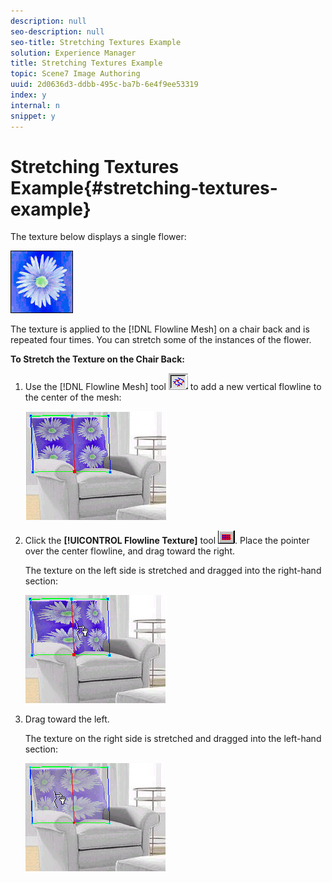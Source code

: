 ```yaml
---
description: null
seo-description: null
seo-title: Stretching Textures Example
solution: Experience Manager
title: Stretching Textures Example
topic: Scene7 Image Authoring
uuid: 2d0636d3-ddbb-495c-ba7b-6e4f9ee53319
index: y
internal: n
snippet: y
---
```


# Stretching Textures Example{#stretching-textures-example}

The texture below displays a single flower:

![](assets/flower.png)

The texture is applied to the [!DNL Flowline Mesh] on a chair back and is repeated four times. You can stretch some of the instances of the flower.

**To Stretch the Texture on the Chair Back:** 

1. Use the [!DNL Flowline Mesh] tool ![](assets/flowline_button.png) to add a new vertical flowline to the center of the mesh:

   ![Step Info](assets/stretch_ex1.png)

1. Click the **[!UICONTROL Flowline Texture]** tool ![](assets/texture.png). Place the pointer over the center flowline, and drag toward the right.

   The texture on the left side is stretched and dragged into the right-hand section:

   ![](assets/stretch_ex2.png)

1. Drag toward the left.

   The texture on the right side is stretched and dragged into the left-hand section:

   ![](assets/stretch_ex3.png)

